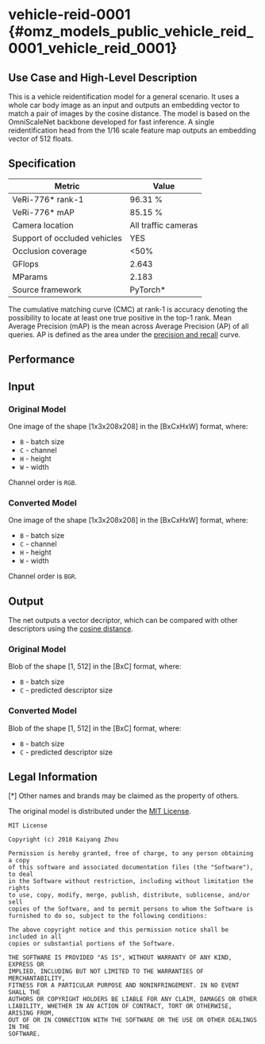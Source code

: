 # vehicle-reid-0001 {#omz_models_public_vehicle_reid_0001_vehicle_reid_0001}

## Use Case and High-Level Description

This is a vehicle reidentification model for a general scenario. It uses a whole
car body image as an input and outputs an embedding vector to match a pair of images
by the cosine distance. The model is based on the OmniScaleNet backbone developed for fast inference.
A single reidentification head from the 1/16 scale
feature map outputs an embedding vector of 512 floats.

## Specification

| Metric                            | Value                                     |
|-----------------------------------|-------------------------------------------|
| VeRi-776\* rank-1                 | 96.31 %                                   |
| VeRi-776\* mAP                    | 85.15 %                                   |
| Camera location                   | All traffic cameras                       |
| Support of occluded vehicles      | YES                                       |
| Occlusion coverage                | <50%                                      |
| GFlops                            | 2.643                                     |
| MParams                           | 2.183                                     |
| Source framework                  | PyTorch\*                                 |

The cumulative matching curve (CMC) at rank-1 is accuracy denoting the possibility
to locate at least one true positive in the top-1 rank.
Mean Average Precision (mAP) is the mean across Average Precision (AP) of all queries.
AP is defined as the area under the
[precision and recall](https://en.wikipedia.org/wiki/Precision_and_recall) curve.

## Performance

## Input

### Original Model

One image of the shape [1x3x208x208] in the [BxCxHxW] format, where:

- `B` - batch size
- `C` - channel
- `H` - height
- `W` - width

Channel order is `RGB`.

### Converted Model

One image of the shape [1x3x208x208] in the [BxCxHxW] format, where:

- `B` - batch size
- `C` - channel
- `H` - height
- `W` - width

Channel order is `BGR`.

## Output

The net outputs a vector decriptor, which can be compared with other descriptors using the
[cosine distance](https://en.wikipedia.org/wiki/Cosine_similarity).

### Original Model

Blob of the shape [1, 512] in the [BxC] format, where:

- `B` - batch size
- `C` - predicted descriptor size

### Converted Model

Blob of the shape [1, 512] in the [BxC] format, where:

- `B` - batch size
- `C` - predicted descriptor size


## Legal Information
[\*] Other names and brands may be claimed as the property of others.

The original model is distributed under the
[MIT License](https://raw.githubusercontent.com/sovrasov/deep-person-reid/vehicle_reid/LICENSE).

```
MIT License

Copyright (c) 2018 Kaiyang Zhou

Permission is hereby granted, free of charge, to any person obtaining a copy
of this software and associated documentation files (the "Software"), to deal
in the Software without restriction, including without limitation the rights
to use, copy, modify, merge, publish, distribute, sublicense, and/or sell
copies of the Software, and to permit persons to whom the Software is
furnished to do so, subject to the following conditions:

The above copyright notice and this permission notice shall be included in all
copies or substantial portions of the Software.

THE SOFTWARE IS PROVIDED "AS IS", WITHOUT WARRANTY OF ANY KIND, EXPRESS OR
IMPLIED, INCLUDING BUT NOT LIMITED TO THE WARRANTIES OF MERCHANTABILITY,
FITNESS FOR A PARTICULAR PURPOSE AND NONINFRINGEMENT. IN NO EVENT SHALL THE
AUTHORS OR COPYRIGHT HOLDERS BE LIABLE FOR ANY CLAIM, DAMAGES OR OTHER
LIABILITY, WHETHER IN AN ACTION OF CONTRACT, TORT OR OTHERWISE, ARISING FROM,
OUT OF OR IN CONNECTION WITH THE SOFTWARE OR THE USE OR OTHER DEALINGS IN THE
SOFTWARE.
```
